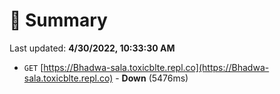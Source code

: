 # 📖 Summary
Last updated: **4/30/2022, 10:33:30 AM**

- `GET` [https://Bhadwa-sala.toxicblte.repl.co](https://Bhadwa-sala.toxicblte.repl.co) - **Down** (5476ms)
